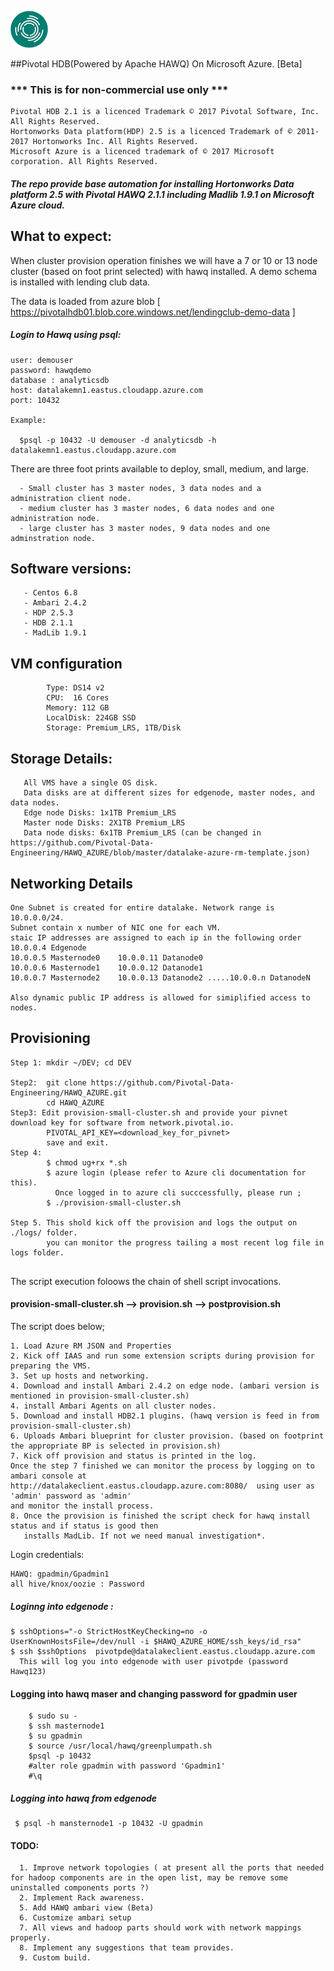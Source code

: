 ![alt text](https://github.com/Pivotal-Data-Engineering/HAWQ_AZURE/blob/master/images/HDB-icon.png "Logo") 

##Pivotal HDB(Powered by Apache HAWQ) On Microsoft Azure. [Beta]

### *** This is for non-commercial use only ***
    Pivotal HDB 2.1 is a licenced Trademark © 2017 Pivotal Software, Inc. All Rights Reserved.
    Hortonworks Data platform(HDP) 2.5 is a licenced Trademark of © 2011-2017 Hortonworks Inc. All Rights Reserved.
    Microsoft Azure is a licenced trademark of © 2017 Microsoft corporation. All Rights Reserved.
    
##### The repo provide base automation for installing Hortonworks Data platform 2.5 with Pivotal HAWQ 2.1.1 including Madlib 1.9.1 on Microsoft Azure cloud. 
## What to expect:
When cluster provision operation finishes we will have a 7 or 10 or 13 node cluster (based on foot print selected) with hawq installed. A demo schema is installed with lending club data. 

The data is loaded from azure blob [ https://pivotalhdb01.blob.core.windows.net/lendingclub-demo-data ]

##### Login to Hawq using psql:
```
user: demouser
password: hawqdemo
database : analyticsdb
host: datalakemn1.eastus.cloudapp.azure.com
port: 10432

Example:

  $psql -p 10432 -U demouser -d analyticsdb -h datalakemn1.eastus.cloudapp.azure.com

```
There are three foot prints available to deploy, small, medium, and large. 

```
  - Small cluster has 3 master nodes, 3 data nodes and a administration client node.
  - medium cluster has 3 master nodes, 6 data nodes and one administration node.
  - large cluster has 3 master nodes, 9 data nodes and one adminstration node.
```
## Software versions:
```
   - Centos 6.8
   - Ambari 2.4.2
   - HDP 2.5.3
   - HDB 2.1.1
   - MadLib 1.9.1
```

## VM configuration
```
        Type: DS14 v2
        CPU:  16 Cores
        Memory: 112 GB
        LocalDisk: 224GB SSD
        Storage: Premium_LRS, 1TB/Disk
```    

## Storage Details:
```
   All VMS have a single OS disk.
   Data disks are at different sizes for edgenode, master nodes, and data nodes.
   Edge node Disks: 1x1TB Premium_LRS
   Master node Disks: 2X1TB Premium_LRS
   Data node disks: 6x1TB Premium_LRS (can be changed in https://github.com/Pivotal-Data-Engineering/HAWQ_AZURE/blob/master/datalake-azure-rm-template.json)
```   
## Networking Details   
```
One Subnet is created for entire datalake. Network range is 10.0.0.0/24.
Subnet contain x number of NIC one for each VM.
staic IP addresses are assigned to each ip in the following order
10.0.0.4 Edgenode
10.0.0.5 Masternode0    10.0.0.11 Datanode0
10.0.0.6 Masternode1    10.0.0.12 Datanode1
10.0.0.7 Masternode2    10.0.0.13 Datanode2 .....10.0.0.n DatanodeN

Also dynamic public IP address is allowed for simiplified access to nodes. 

```
## Provisioning
```
Step 1: mkdir ~/DEV; cd DEV

Step2:  git clone https://github.com/Pivotal-Data-Engineering/HAWQ_AZURE.git
        cd HAWQ_AZURE
Step3: Edit provision-small-cluster.sh and provide your pivnet download key for software from network.pivotal.io.
        PIVOTAL_API_KEY=<download_key_for_pivnet> 
        save and exit.
Step 4: 
        $ chmod ug+rx *.sh
        $ azure login (please refer to Azure cli documentation for this).
          Once logged in to azure cli succcessfully, please run ;
        $ ./provision-small-cluster.sh
        
Step 5. This shold kick off the provision and logs the output on ./logs/ folder.
        you can monitor the progress tailing a most recent log file in logs folder.
        
```        
The script execution foloows the chain of shell script invocations.
#### provision-small-cluster.sh --> provision.sh --> postprovision.sh

The script does below;
```
1. Load Azure RM JSON and Properties
2. Kick off IAAS and run some extension scripts during provision for preparing the VMS.
3. Set up hosts and networking.
4. Download and install Ambari 2.4.2 on edge node. (ambari version is mentioned in provision-small-cluster.sh)
4. install Ambari Agents on all cluster nodes.
5. Download and install HDB2.1 plugins. (hawq version is feed in from provision-small-cluster.sh)
6. Uploads Ambari blueprint for cluster provision. (based on footprint the appropriate BP is selected in provision.sh)
7. Kick off provision and status is printed in the log.
Once the step 7 finished we can monitor the process by logging on to ambari console at 
http://datalakeclient.eastus.cloudapp.azure.com:8080/  using user as 'admin' password as 'admin'
and monitor the install process.
8. Once the provision is finished the script check for hawq install status and if status is good then 
   installs MadLib. If not we need manual investigation*.
```

Login credentials:
```
HAWQ: gpadmin/Gpadmin1
all hive/knox/oozie : Password
```
##### Loginng into edgenode :
```
$ sshOptions="-o StrictHostKeyChecking=no -o UserKnownHostsFile=/dev/null -i $HAWQ_AZURE_HOME/ssh_keys/id_rsa"
$ ssh $sshOptions  pivotpde@datalakeclient.eastus.cloudapp.azure.com
  This will log you into edgenode with user pivotpde (password Hawq123)
```  
#### Logging into hawq maser and changing password for gpadmin user
```
    $ sudo su -
    $ ssh masternode1
    $ su gpadmin
    $ source /usr/local/hawq/greenplumpath.sh
    $psql -p 10432
    #alter role gpadmin with password 'Gpadmin1'
    #\q
```    
##### Logging into hawq from edgenode
```
 $ psql -h mansternode1 -p 10432 -U gpadmin  
```

#### TODO:
```
  1. Improve network topologies ( at present all the ports that needed for hadoop components are in the open list, may be remove some uninstalled components ports ?)
  2. Implement Rack awareness.
  5. Add HAWQ ambari view (Beta)
  6. Customize ambari setup
  7. All views and hadoop parts should work with network mappings properly.
  8. Implement any suggestions that team provides.
  9. Custom build.
  
